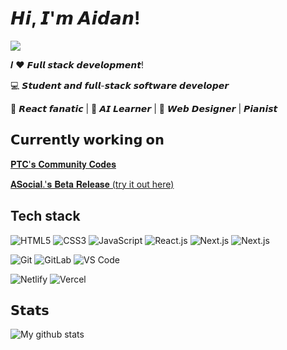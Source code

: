 # 𝙃𝙞, 𝙄'𝙢 𝘼𝙞𝙙𝙖𝙣!

[![](https://img.shields.io/website?color=0ab9e6&style=flat-square&up_message=aidanlao&url=https%3A%2F%2Faidanlao.vercel.app)](https://aidanlao.vercel.app/)

𝑰 ❤️ 𝙁𝙪𝙡𝙡 𝙨𝙩𝙖𝙘𝙠 𝙙𝙚𝙫𝙚𝙡𝙤𝙥𝙢𝙚𝙣𝙩!

:computer: 𝙎𝙩𝙪𝙙𝙚𝙣𝙩 𝙖𝙣𝙙 𝙛𝙪𝙡𝙡-𝙨𝙩𝙖𝙘𝙠 𝙨𝙤𝙛𝙩𝙬𝙖𝙧𝙚 𝙙𝙚𝙫𝙚𝙡𝙤𝙥𝙚𝙧

🖖 𝙍𝙚𝙖𝙘𝙩 𝙛𝙖𝙣𝙖𝙩𝙞𝙘 | 🍎 𝘼𝙄 𝙇𝙚𝙖𝙧𝙣𝙚𝙧 | 🌟 𝙒𝙚𝙗 𝘿𝙚𝙨𝙞𝙜𝙣𝙚𝙧 | 𝙋𝙞𝙖𝙣𝙞𝙨𝙩

## 𝗖𝘂𝗿𝗿𝗲𝗻𝘁𝗹𝘆 𝘄𝗼𝗿𝗸𝗶𝗻𝗴 𝗼𝗻

<a href="https://projecttechcareers.com/cc/">𝐏𝐓𝐂'𝐬 𝐂𝐨𝐦𝐦𝐮𝐧𝐢𝐭𝐲 𝐂𝐨𝐝𝐞𝐬</a>

<a href="https://testflight.apple.com/join/BHwCjTev">𝐀𝐒𝐨𝐜𝐢𝐚𝐥.'𝐬 𝐁𝐞𝐭𝐚 𝐑𝐞𝐥𝐞𝐚𝐬𝐞 (try it out here)
</a>
## Tech stack

![HTML5](https://img.shields.io/badge/-HTML5-%23E44D27?style=flat-square&logo=html5&logoColor=ffffff)
![CSS3](https://img.shields.io/badge/-CSS3-%231572B6?style=flat-square&logo=css3)
![JavaScript](https://img.shields.io/badge/-JavaScript-%23F7DF1C?style=flat-square&logo=javascript&logoColor=000000&labelColor=%23F7DF1C&color=%23FFCE5A)
![React.js](https://img.shields.io/badge/-React.js-%23282C34?style=flat-square&logo=react)
![Next.js](https://img.shields.io/badge/-Next.js-%23000000?style=flat-square&logo=nextdotjs)
![Next.js](https://img.shields.io/badge/-Next.js-%23000000?style=flat-square&logo=nextdotjs)

![Git](https://img.shields.io/badge/-Git-%23F05032?style=flat-square&logo=git&logoColor=%23ffffff)
![GitLab](https://img.shields.io/badge/-GitLab-FCA121?style=flat-square&logo=gitlab)
![VS Code](https://img.shields.io/badge/-VSCode-%23007ACC?style=flat-square&logo=visual-studio-code)

![Netlify](https://img.shields.io/badge/-Netlify-%2300C7B7?style=flat-square&logo=netlify&logoColor=ffffff)
![Vercel](https://img.shields.io/badge/-Vercel-%23ffffff?style=flat-square&logo=vercel&logoColor=000000)

## 𝗦𝘁𝗮𝘁𝘀

![My github stats](https://github-readme-stats.vercel.app/api?username=aidanlao&show_icons=true&theme=dracula)
